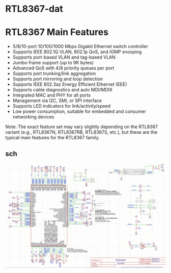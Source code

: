 # RTL8367-dat

# RTL8367 Main Features

- 5/8/10-port 10/100/1000 Mbps Gigabit Ethernet switch controller
- Supports IEEE 802.1Q VLAN, 802.1p QoS, and IGMP snooping
- Supports port-based VLAN and tag-based VLAN
- Jumbo frame support (up to 9K bytes)
- Advanced QoS with 4/8 priority queues per port
- Supports port trunking/link aggregation
- Supports port mirroring and loop detection
- Supports IEEE 802.3az Energy Efficient Ethernet (EEE)
- Supports cable diagnostics and auto MDI/MDIX
- Integrated MAC and PHY for all ports
- Management via I2C, SMI, or SPI interface
- Supports LED indicators for link/activity/speed
- Low power consumption, suitable for embedded and consumer networking devices

Note: The exact feature set may vary slightly depending on the RTL8367 variant (e.g., RTL8367N, RTL8367RB, RTL8367S, etc.), but these are the typical main features for the RTL8367 family.

## sch 

![](2025-06-19-17-45-29.png)